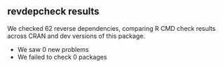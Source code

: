 ## revdepcheck results

We checked 62 reverse dependencies, comparing R CMD check results across CRAN and dev versions of this package.

 * We saw 0 new problems
 * We failed to check 0 packages

